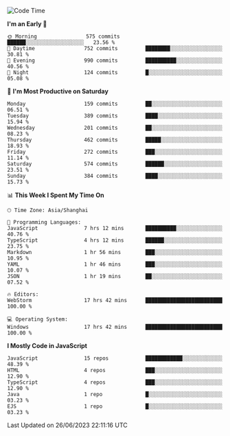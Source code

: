 <!--START_SECTION:waka-->
![Code Time](http://img.shields.io/badge/Code%20Time-2%2C404%20hrs%2014%20mins-blue)

**I'm an Early 🐤** 

```text
🌞 Morning                575 commits         ██████░░░░░░░░░░░░░░░░░░░   23.56 % 
🌆 Daytime                752 commits         ████████░░░░░░░░░░░░░░░░░   30.81 % 
🌃 Evening                990 commits         ██████████░░░░░░░░░░░░░░░   40.56 % 
🌙 Night                  124 commits         █░░░░░░░░░░░░░░░░░░░░░░░░   05.08 % 
```
📅 **I'm Most Productive on Saturday** 

```text
Monday                   159 commits         ██░░░░░░░░░░░░░░░░░░░░░░░   06.51 % 
Tuesday                  389 commits         ████░░░░░░░░░░░░░░░░░░░░░   15.94 % 
Wednesday                201 commits         ██░░░░░░░░░░░░░░░░░░░░░░░   08.23 % 
Thursday                 462 commits         █████░░░░░░░░░░░░░░░░░░░░   18.93 % 
Friday                   272 commits         ███░░░░░░░░░░░░░░░░░░░░░░   11.14 % 
Saturday                 574 commits         ██████░░░░░░░░░░░░░░░░░░░   23.51 % 
Sunday                   384 commits         ████░░░░░░░░░░░░░░░░░░░░░   15.73 % 
```


📊 **This Week I Spent My Time On** 

```text
🕑︎ Time Zone: Asia/Shanghai

💬 Programming Languages: 
JavaScript               7 hrs 12 mins       ██████████░░░░░░░░░░░░░░░   40.76 % 
TypeScript               4 hrs 12 mins       ██████░░░░░░░░░░░░░░░░░░░   23.75 % 
Markdown                 1 hr 56 mins        ███░░░░░░░░░░░░░░░░░░░░░░   10.95 % 
YAML                     1 hr 46 mins        ███░░░░░░░░░░░░░░░░░░░░░░   10.07 % 
JSON                     1 hr 19 mins        ██░░░░░░░░░░░░░░░░░░░░░░░   07.52 % 

🔥 Editors: 
WebStorm                 17 hrs 42 mins      █████████████████████████   100.00 % 

💻 Operating System: 
Windows                  17 hrs 42 mins      █████████████████████████   100.00 % 
```

**I Mostly Code in JavaScript** 

```text
JavaScript               15 repos            ████████████░░░░░░░░░░░░░   48.39 % 
HTML                     4 repos             ███░░░░░░░░░░░░░░░░░░░░░░   12.90 % 
TypeScript               4 repos             ███░░░░░░░░░░░░░░░░░░░░░░   12.90 % 
Java                     1 repo              █░░░░░░░░░░░░░░░░░░░░░░░░   03.23 % 
EJS                      1 repo              █░░░░░░░░░░░░░░░░░░░░░░░░   03.23 % 
```




 Last Updated on 26/06/2023 22:11:16 UTC
<!--END_SECTION:waka-->

<!--
**likaiqiang/likaiqiang** is a ✨ _special_ ✨ repository because its `README.md` (this file) appears on your GitHub profile.

Here are some ideas to get you started:

- 🔭 I’m currently working on ...
- 🌱 I’m currently learning ...
- 👯 I’m looking to collaborate on ...
- 🤔 I’m looking for help with ...
- 💬 Ask me about ...
- 📫 How to reach me: ...
- 😄 Pronouns: ...
- ⚡ Fun fact: ...
-->
